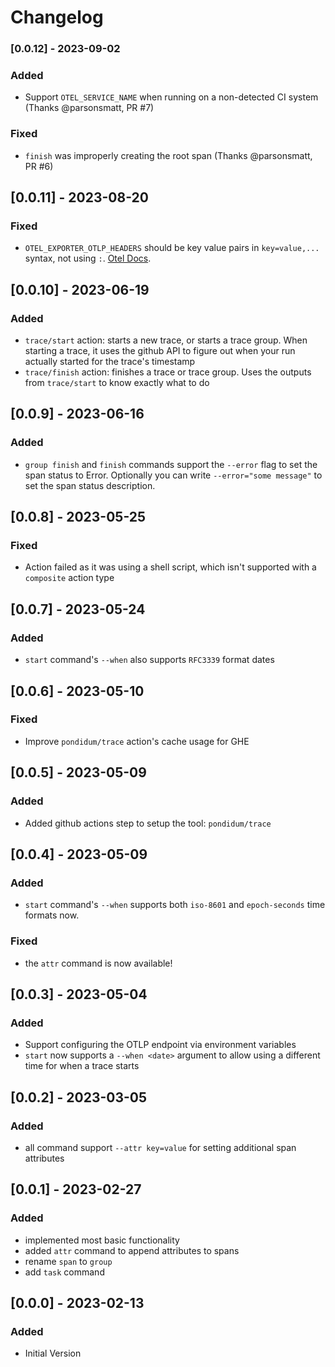 # Changelog

### [0.0.12] - 2023-09-02

### Added

* Support `OTEL_SERVICE_NAME` when running on a non-detected CI system (Thanks @parsonsmatt, PR #7)

### Fixed

* `finish` was improperly creating the root span (Thanks @parsonsmatt, PR #6)

## [0.0.11] - 2023-08-20

### Fixed

* `OTEL_EXPORTER_OTLP_HEADERS` should be key value pairs in `key=value,...` syntax, not using `:`.  [Otel Docs](https://opentelemetry.io/docs/concepts/sdk-configuration/otlp-exporter-configuration/#otel_exporter_otlp_headers).



## [0.0.10] - 2023-06-19

### Added

* `trace/start` action: starts a new trace, or starts a trace group.  When starting a trace, it uses the github API to figure out when your run actually started for the trace's timestamp
* `trace/finish` action: finishes a trace or trace group.  Uses the outputs from `trace/start` to know exactly what to do

## [0.0.9] - 2023-06-16

### Added

* `group finish` and `finish` commands support the `--error` flag to set the span status to Error.  Optionally you can write `--error="some message"` to set the span status description.

## [0.0.8] - 2023-05-25

### Fixed

* Action failed as it was using a shell script, which isn't supported with a `composite` action type

## [0.0.7] - 2023-05-24

### Added

* `start` command's `--when` also supports `RFC3339` format dates

## [0.0.6] - 2023-05-10

### Fixed

* Improve `pondidum/trace` action's cache usage for GHE

## [0.0.5] - 2023-05-09

### Added

* Added github actions step to setup the tool: `pondidum/trace`

## [0.0.4] - 2023-05-09

### Added

* `start` command's `--when` supports both `iso-8601` and `epoch-seconds` time formats now.

### Fixed

* the `attr` command is now available!

## [0.0.3] - 2023-05-04

### Added

* Support configuring the OTLP endpoint via environment variables
* `start` now supports a `--when <date>` argument to allow using a different time for when a trace starts

## [0.0.2] - 2023-03-05

### Added

* all command support `--attr key=value` for setting additional span attributes

## [0.0.1] - 2023-02-27

### Added

- implemented most basic functionality
- added `attr` command to append attributes to spans
- rename `span` to `group`
- add `task` command

## [0.0.0] - 2023-02-13

### Added

- Initial Version
